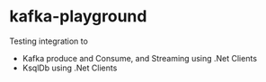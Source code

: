 # kafka-playground


Testing integration to 
- Kafka produce and Consume, and Streaming using .Net Clients
- KsqlDb  using .Net Clients


